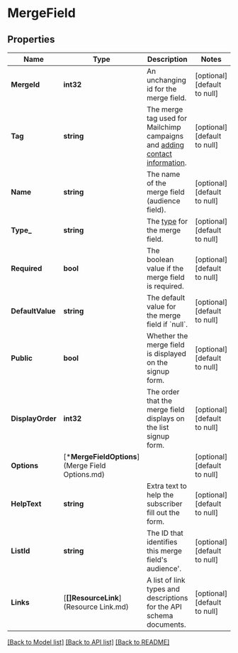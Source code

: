 # MergeField

## Properties
Name | Type | Description | Notes
------------ | ------------- | ------------- | -------------
**MergeId** | **int32** | An unchanging id for the merge field. | [optional] [default to null]
**Tag** | **string** | The merge tag used for Mailchimp campaigns and [adding contact information](https://mailchimp.com/developer/marketing/docs/merge-fields/#add-merge-data-to-contacts). | [optional] [default to null]
**Name** | **string** | The name of the merge field (audience field). | [optional] [default to null]
**Type_** | **string** | The [type](https://mailchimp.com/developer/marketing/docs/merge-fields/#structure) for the merge field. | [optional] [default to null]
**Required** | **bool** | The boolean value if the merge field is required. | [optional] [default to null]
**DefaultValue** | **string** | The default value for the merge field if &#x60;null&#x60;. | [optional] [default to null]
**Public** | **bool** | Whether the merge field is displayed on the signup form. | [optional] [default to null]
**DisplayOrder** | **int32** | The order that the merge field displays on the list signup form. | [optional] [default to null]
**Options** | [***MergeFieldOptions**](Merge Field Options.md) |  | [optional] [default to null]
**HelpText** | **string** | Extra text to help the subscriber fill out the form. | [optional] [default to null]
**ListId** | **string** | The ID that identifies this merge field&#39;s audience&#39;. | [optional] [default to null]
**Links** | [**[]ResourceLink**](Resource Link.md) | A list of link types and descriptions for the API schema documents. | [optional] [default to null]

[[Back to Model list]](../README.md#documentation-for-models) [[Back to API list]](../README.md#documentation-for-api-endpoints) [[Back to README]](../README.md)


